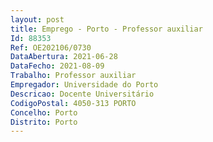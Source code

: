 ```yaml
--- 
layout: post
title: Emprego - Porto - Professor auxiliar
Id: 88353
Ref: OE202106/0730
DataAbertura: 2021-06-28
DataFecho: 2021-08-09
Trabalho: Professor auxiliar
Empregador: Universidade do Porto
Descricao: Docente Universitário
CodigoPostal: 4050-313 PORTO
Concelho: Porto
Distrito: Porto
--- 
```

